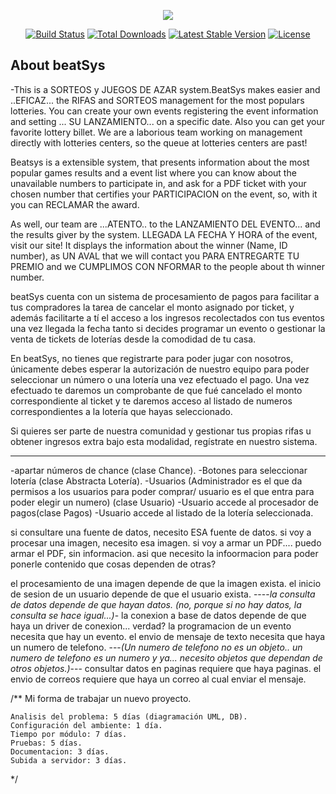 <p align="center"><img src="https://laravel.com/assets/img/components/logo-laravel.svg"></p>

<p align="center">
<a href="https://travis-ci.org/laravel/framework"><img src="https://travis-ci.org/laravel/framework.svg" alt="Build Status"></a>
<a href="https://packagist.org/packages/laravel/framework"><img src="https://poser.pugx.org/laravel/framework/d/total.svg" alt="Total Downloads"></a>
<a href="https://packagist.org/packages/laravel/framework"><img src="https://poser.pugx.org/laravel/framework/v/stable.svg" alt="Latest Stable Version"></a>
<a href="https://packagist.org/packages/laravel/framework"><img src="https://poser.pugx.org/laravel/framework/license.svg" alt="License"></a>
</p>

## About beatSys

-This is a SORTEOS y JUEGOS DE AZAR system.BeatSys makes easier and ..EFICAZ... the RIFAS and SORTEOS management for the most populars lotteries. You can create your own events registering the event information and setting ... SU LANZAMIENTO... on a specific date. Also you can get your favorite lottery billet. We are a laborious team working on management directly with lotteries centers, so the queue at lotteries centers are past!


Beatsys is a extensible system, that presents information about the most popular games results and a event list where you can know about the unavailable numbers to participate in, and ask for a PDF ticket with your chosen number that certifies your PARTICIPACION on the event, so, with it you can RECLAMAR the award.

As well, our team are ...ATENTO.. to the LANZAMIENTO DEL EVENTO... and the results giver by the system. LLEGADA LA FECHA Y HORA of the event, visit our site! It displays the information about the winner (Name, ID number), as UN AVAL that we will contact you PARA ENTREGARTE TU PREMIO and we CUMPLIMOS CON NFORMAR to the people about th winner number.



beatSys cuenta con un sistema de procesamiento de pagos para facilitar a tus compradores la tarea de cancelar el monto asignado por ticket, y además facilitarte a tí el acceso a los ingresos recolectados con tus eventos una vez llegada la fecha tanto si decides programar un evento o gestionar la venta de tickets de loterías desde la comodidad de tu casa.

En beatSys, no tienes que registrarte para poder jugar con nosotros, únicamente debes esperar la autorización de nuestro equipo para poder seleccionar un número o una lotería una vez efectuado el pago. Una vez efectuado te daremos un comprobante de que fué cancelado el monto correspondiente al ticket y te daremos acceso al listado de numeros correspondientes a la lotería que hayas seleccionado.

Si quieres ser parte de nuestra comunidad y gestionar tus propias rifas u obtener ingresos extra bajo esta modalidad, regístrate en nuestro sistema.

--------------------------------------------------------------------------------------
-apartar números de chance (clase Chance).
-Botones para seleccionar lotería (clase Abstracta Lotería).
-Usuarios (Administrador es el que da permisos a los usuarios para poder comprar/ usuario es el que entra para poder elegir un numero) (clase Usuario)
-Usuario accede al procesador de pagos(clase Pagos)
-Usuario accede al listado de la lotería seleccionada.


si consultare una fuente de datos, necesito ESA fuente de datos.
si voy a procesar una imagen, necesito esa imagen.
si voy a armar un PDF.... puedo armar el PDF, sin informacion. asi que necesito la infoormacion para poder ponerle contenido
que cosas dependen de otras?

el procesamiento de una imagen depende de que la imagen exista. 
el inicio de sesion de un usuario depende de que el usuario exista.
----*la consulta de datos depende de que hayan datos. (no, porque si no hay datos, la consulta se hace igual...)*-
la conexion a base de datos depende de que haya un driver de conexion... verdad?
la programacion de un evento necesita que hay un evento.
el envio de mensaje de texto necesita que haya un numero de telefono. ---*(Un numero de telefono no es un objeto.. un numero de telefono es un numero y ya... necesito objetos que dependan de otros objetos.)*---
consultar datos en paginas requiere que haya paginas.
el envio de correos requiere que haya un correo al cual enviar el mensaje.




/**
Mi forma de trabajar un nuevo proyecto.

	Analisis del problema: 5 días (diagramación UML, DB).
	Configuración del ambiente: 1 día.
	Tiempo por módulo: 7 días.
	Pruebas: 5 días.
	Documentacion: 3 días.
	Subida a servidor: 3 días.
*/

